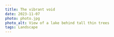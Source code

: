 ```yaml
---
title: The vibrant void
date: 2023-11-07
photo: photo.jpg
photo_alt: View of a lake behind tall thin trees
tags: Landscape
---
```

